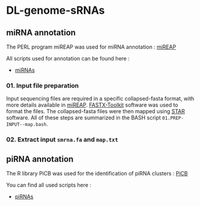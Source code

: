 # DL-genome-sRNAs

## miRNA annotation
The PERL program miREAP was used for miRNA annotation : [miREAP](https://github.com/liqb/mireap)

All scripts used for annotation can be found here :

- [miRNAs](https://github.com/pepap/DL-genome-sRNAs/tree/main/miRNAs)

### 01. Input file preparation
Input sequencing files are required in a specific collapsed-fasta format, with more details available in [miREAP](https://github.com/liqb/mireap). [FASTX-Toolkit](http://hannonlab.cshl.edu/fastx_toolkit/download.html) software was used to format the files. The collapsed-fasta files were then mapped using [STAR](https://github.com/alexdobin/STAR/releases/tag/2.7.7a) software. All of these steps are summarized in the BASH script `01.PREP-INPUT--map.bash`.

### 02. Extract input `smrna.fa` and `map.txt`


## piRNA annotation
The R library PiCB was used for the identification of piRNA clusters : [PiCB](https://github.com/HaaseLab/PICB)

You can find all used scripts here :

- [piRNAs](https://github.com/pepap/DL-genome-sRNAs/tree/main/piRNAs)
